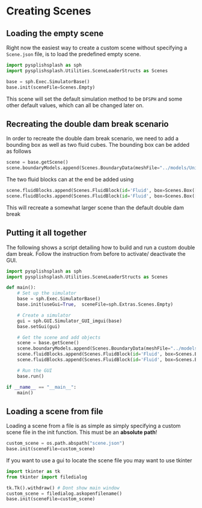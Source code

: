 # Creating Scenes

## Loading the empty scene

Right now the easiest way to create a custom scene without specifying a `Scene.json` file, is to load the predefined empty scene.

```python
import pysplishsplash as sph
import pysplishsplash.Utilities.SceneLoaderStructs as Scenes

base = sph.Exec.SimulatorBase()
base.init(sceneFile=Scenes.Empty)
```

This scene will set the default simulation method to be `DFSPH` and some other default values, which can all be changed later on.

## Recreating the double dam break scenario

In order to recreate the double dam break scenario, we need to add a bounding box as well as two fluid cubes.
The bounding box can be added as follows

```python
scene = base.getScene()
scene.boundaryModels.append(Scenes.BoundaryData(meshFile="../models/UnitBox.obj", translation=[0., 3.0, 0.], scale=[4., 6., 4.], color=[0.1, 0.4, 0.5, 1.0], isWall=True, mapInvert=True, mapResolution=[25, 25, 25]))
```

The two fluid blocks can at the end be added using 

```python
scene.fluidBlocks.append(Scenes.FluidBlock(id='Fluid', box=Scenes.Box([-1.5, 0.0, -1.5], [-0.5, 2.0, -0.5]), mode=0, initialVelocity=[0.0, 0.0, 0.0]))
scene.fluidBlocks.append(Scenes.FluidBlock(id='Fluid', box=Scenes.Box([0.5, 0.0, 0.5], [1.5, 2.0, 1.5]), mode=0, initialVelocity=[0.0, 0.0, 0.0]))
```

This will recreate a somewhat larger scene than the default double dam break

## Putting it all together

The following shows a script detailing how to build and run a custom double dam break.
Follow the instruction from before to activate/ deactivate the GUI.

```python
import pysplishsplash as sph
import pysplishsplash.Utilities.SceneLoaderStructs as Scenes

def main():
    # Set up the simulator
    base = sph.Exec.SimulatorBase()
    base.init(useGui=True,  sceneFile=sph.Extras.Scenes.Empty)

    # Create a simulator
    gui = sph.GUI.Simulator_GUI_imgui(base)
    base.setGui(gui)

    # Get the scene and add objects
    scene = base.getScene()
    scene.boundaryModels.append(Scenes.BoundaryData(meshFile="../models/UnitBox.obj", translation=[0., 3.0, 0.], scale=[4., 6., 4.], color=[0.1, 0.4, 0.5, 1.0], isWall=True, mapInvert=True, mapResolution=[25, 25, 25]))
    scene.fluidBlocks.append(Scenes.FluidBlock(id='Fluid', box=Scenes.Box([-1.5, 0.0, -1.5], [-0.5, 2.0, -0.5]), mode=0, initialVelocity=[0.0, 0.0, 0.0]))
    scene.fluidBlocks.append(Scenes.FluidBlock(id='Fluid', box=Scenes.Box([0.5, 0.0, 0.5], [1.5, 2.0, 1.5]), mode=0, initialVelocity=[0.0, 0.0, 0.0]))

    # Run the GUI
    base.run()

if __name__ == "__main__":
    main()
```

## Loading a scene from  file

Loading a scene from a file is as simple as simply specifying a custom scene file in the init function.
This must be an **absolute path**!

```python
custom_scene = os.path.abspath("scene.json")
base.init(sceneFile=custom_scene)
```

If you want to use a gui to locate the scene file you may want to use tkinter

```python
import tkinter as tk
from tkinter import filedialog

tk.Tk().withdraw() # Dont show main window
custom_scene = filedialog.askopenfilename()
base.init(sceneFile=custom_scene)
```